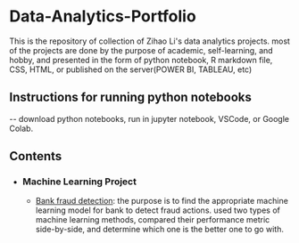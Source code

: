 # Data-Analytics-Portfolio
This is the repository of collection of Zihao Li's data analytics projects. most of the projects are done by the purpose of academic, self-learning, and hobby, and presented in the form of python notebook, R markdown file, CSS, HTML, or published on the server(POWER BI, TABLEAU, etc) 

## Instructions for running python notebooks
-- download python notebooks, run in jupyter notebook, VSCode, or Google Colab. 

## Contents

- ### Machine Learning Project

  - [Bank fraud detection](): the purpose is to find the appropriate machine learning model for bank to detect fraud actions. used two types of machine learning methods, compared their performance metric side-by-side, and determine which one is the better one to go with.
